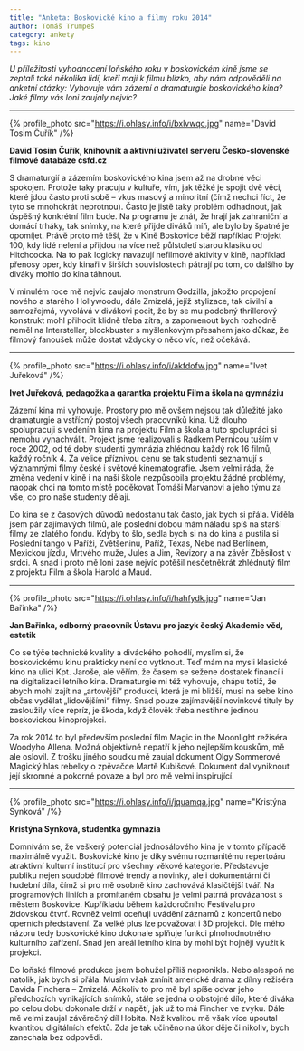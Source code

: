 ```yaml
---
title: "Anketa: Boskovické kino a filmy roku 2014"
author: Tomáš Trumpeš
category: ankety
tags: kino
---
```


*U příležitosti vyhodnocení loňského roku v boskovickém kině jsme se zeptali také několika lidí, kteří mají k filmu blízko, aby nám odpověděli na anketní otázky: Vyhovuje vám zázemí a dramaturgie boskovického kina? Jaké filmy vás loni zaujaly nejvíc?*

---

{% profile_photo src="https://i.ohlasy.info/i/bxlvwqc.jpg" name="David Tosim Čuřík" /%}

**David Tosim Čuřík, knihovník a aktivní uživatel serveru Česko-slovenské filmové databáze csfd.cz**

S dramaturgií a zázemím boskovického kina jsem až na drobné věci spokojen. Protože taky pracuju v kultuře, vím, jak těžké je spojit dvě věci, které jdou často proti sobě – vkus masový a minoritní (čímž nechci říct, že tyto se mnohokrát neprotnou). Často je jistě taky problém odhadnout, jak úspěšný konkrétní film bude. Na programu je znát, že hrají jak zahraniční a domácí trháky, tak snímky, na které přijde diváků míň, ale bylo by špatné je opomíjet. Právě proto mě těší, že v Kině Boskovice běží například Projekt 100, kdy lidé nelení a přijdou na více než půlstoletí starou klasiku od Hitchcocka. Na to pak logicky navazují nefilmové aktivity v kině, například přenosy oper, kdy kinaři v širších souvislostech pátrají po tom, co dalšího by diváky mohlo do kina táhnout.

V minulém roce mě nejvíc zaujalo monstrum Godzilla, jakožto propojení nového a starého Hollywoodu, dále Zmizelá, jejíž stylizace, tak civilní a samozřejmá, vyvolává v divákovi pocit, že by se mu podobný thrillerový konstrukt mohl přihodit klidně třeba zítra, a zapomenout bych rozhodně neměl na Interstellar, blockbuster s myšlenkovým přesahem jako důkaz, že filmový fanoušek může dostat vždycky o něco víc, než očekává.

---

{% profile_photo src="https://i.ohlasy.info/i/akfdofw.jpg" name="Ivet Juřeková" /%}

**Ivet Juřeková, pedagožka a garantka projektu Film a škola na gymnáziu**

Zázemí kina mi vyhovuje. Prostory pro mě ovšem nejsou tak důležité jako dramaturgie a vstřícný postoj všech pracovníků kina. Už dlouho spolupracuji s vedením kina na projektu Film a škola a tuto spolupráci si nemohu vynachválit. Projekt jsme realizovali s Radkem Pernicou tuším v roce 2002, od té doby studenti gymnázia zhlédnou každý rok 16 filmů, každý ročník 4. Za velice příznivou cenu se tak studenti seznamují s významnými filmy české i světové kinematografie. Jsem velmi ráda, že změna vedení v kině i na naší škole nezpůsobila projektu žádné problémy, naopak chci na tomto místě poděkovat Tomáši Marvanovi a jeho týmu za vše, co pro naše studenty dělají.

Do kina se z časových důvodů nedostanu tak často, jak bych si přála. Viděla jsem pár zajímavých filmů, ale poslední dobou mám náladu spíš na starší filmy ze zlatého fondu. Kdyby to šlo, sedla bych si na do kina a pustila si Poslední tango v Paříži, Zvětšeninu, Paříž, Texas, Nebe nad Berlínem, Mexickou jízdu, Mrtvého muže, Jules a Jim, Revizory a na závěr Zběsilost v srdci. A snad i proto mě loni zase nejvíc potěšil nesčetněkrát zhlédnutý film z projektu Film a škola Harold a Maud.

---

{% profile_photo src="https://i.ohlasy.info/i/hahfydk.jpg" name="Jan Bařinka" /%}

**Jan Bařinka, odborný pracovník Ústavu pro jazyk český Akademie věd, estetik**

Co se týče technické kvality a diváckého pohodlí, myslím si, že boskovickému kinu prakticky není co vytknout. Teď mám na mysli klasické kino na ulici Kpt. Jaroše, ale věřím, že časem se sežene dostatek financí i na digitalizaci letního kina. Dramaturgie mi též vyhovuje, chápu totiž, že abych mohl zajít na „artovější“ produkci, která je mi bližší, musí na sebe kino občas vydělat „lidovějšími“ filmy. Snad pouze zajímavější novinkové tituly by zasloužily více repríz, je škoda, když člověk třeba nestihne jedinou boskovickou kinoprojekci.

Za rok 2014 to byl především poslední film Magic in the Moonlight režiséra Woodyho Allena. Možná objektivně nepatří k jeho nejlepším kouskům, mě ale oslovil. Z trošku jiného soudku mě zaujal dokument Olgy Sommerové Magický hlas rebelky o zpěvačce Martě Kubišové. Dokument dal vyniknout její skromné a pokorné povaze a byl pro mě velmi inspirující.

---

{% profile_photo src="https://i.ohlasy.info/i/jquamqa.jpg" name="Kristýna Synková" /%}

**Kristýna Synková, studentka gymnázia**

Domnívám se, že veškerý potenciál jednosálového kina je v tomto případě maximálně využit. Boskovické kino je díky svému rozmanitému repertoáru atraktivní kulturní institucí pro všechny věkové kategorie. Představuje publiku nejen soudobé filmové trendy a novinky, ale i dokumentární či hudební díla, čímž si pro mě osobně kino zachovává klasičtější tvář. Na programových liniích a promítaném obsahu je velmi patrná provázanost s městem Boskovice. Kupříkladu během každoročního Festivalu pro židovskou čtvrť. Rovněž velmi oceňuji uvádění záznamů z koncertů nebo operních představení. Za velké plus lze považovat i 3D projekci. Dle mého názoru tedy boskovické kino dokonale splňuje funkci plnohodnotného kulturního zařízení. Snad jen areál letního kina by mohl být hojněji využit k projekci.

Do loňské filmové produkce jsem bohužel příliš nepronikla. Nebo alespoň ne natolik, jak bych si přála. Musím však zmínit americké drama z dílny režiséra Davida Finchera – Zmizelá. Ačkoliv to pro mě byl spíše odvar jeho předchozích vynikajících snímků, stále se jedná o obstojné dílo, které diváka po celou dobu dokonale drží v napětí, jak už to má Fincher ve zvyku. Dále mě velmi zaujal závěrečný díl Hobita. Než kvalitou mě však více upoutal kvantitou digitálních efektů. Zda je tak učiněno na úkor děje či nikoliv, bych zanechala bez odpovědi.

